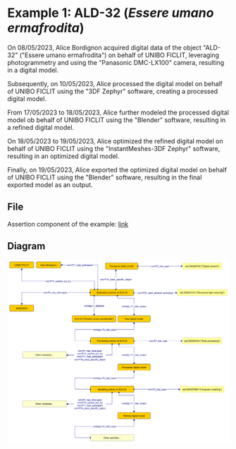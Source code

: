 # Example 1: ALD-32 (*Essere umano ermafrodita*)

On 08/05/2023, Alice Bordignon acquired digital data of the object "ALD-32" ("Essere umano ermafrodita") on behalf of UNIBO FICLIT, leveraging photogrammetry and using the "Panasonic DMC-LX100" camera, resulting in a digital model.

Subsequently, on 10/05/2023, Alice processed the digital model on behalf of UNIBO FICLIT using the "3DF Zephyr" software, creating a processed digital model.

From 17/05/2023 to 18/05/2023, Alice further modeled the processed digital model ob behalf of UNIBO FICLIT using the "Blender" software, resulting in a refined digital model.

On 18/05/2023 to 19/05/2023, Alice optimized the refined digital model on behalf of UNIBO FICLIT using the "InstantMeshes-3DF Zephyr" software, resulting in an optimized digital model.

Finally, on 19/05/2023, Alice exported the optimized digital model on behalf of UNIBO FICLIT using the "Blender" software, resulting in the final exported model as an output.

## File
Assertion component of the example: [link](Abox.ttl)

## Diagram
![Simplified diagram of the scenario described.](./diagrams/example-01.png)